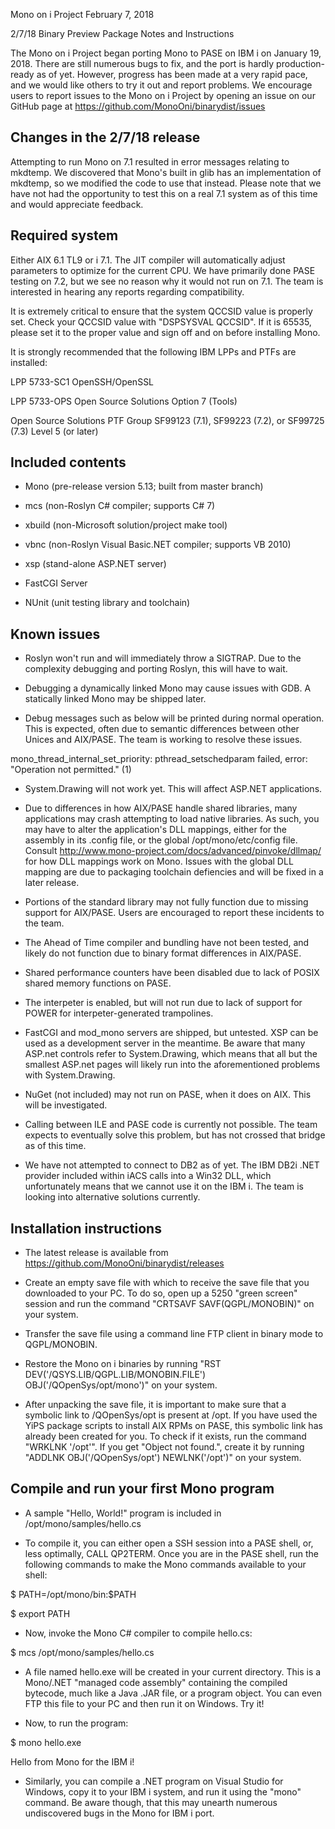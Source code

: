 Mono on i Project February 7, 2018 

2/7/18 Binary Preview Package Notes and Instructions 

The Mono on i Project began porting Mono to PASE on IBM i on January 19, 2018. 
There are still numerous bugs to fix, and the port is hardly production-ready 
as of yet. However, progress has been made at a very rapid pace, and we 
would like others to try it out and report problems. We encourage users 
to report issues to the Mono on i Project by opening an issue on our 
GitHub page at <https://github.com/MonoOni/binarydist/issues> 

## Changes in the 2/7/18 release

Attempting to run Mono on 7.1 resulted in error messages relating to mkdtemp.
We discovered that Mono's built in glib has an implementation of mkdtemp,
so we modified the code to use that instead. Please note that we have not had
the opportunity to test this on a real 7.1 system as of this time and would
appreciate feedback.

## Required system 

Either AIX 6.1 TL9 or i 7.1. The JIT compiler will automatically adjust 
parameters to optimize for the current CPU. We have primarily done PASE 
testing on 7.2, but we see no reason why it would not run on 7.1. The 
team is interested in hearing any reports regarding compatibility. 

It is extremely critical to ensure that the system QCCSID value is 
properly set. Check your QCCSID value with "DSPSYSVAL QCCSID". If it is 
65535, please set it to the proper value and sign off and on before 
installing Mono. 

It is strongly recommended that the following IBM LPPs and PTFs are 
installed: 

LPP 5733-SC1 OpenSSH/OpenSSL 

LPP 5733-OPS Open Source Solutions Option 7 (Tools) 

Open Source Solutions PTF Group SF99123 (7.1), SF99223 (7.2), 
or SF99725 (7.3) Level 5 (or later) 

## Included contents 

* Mono (pre-release version 5.13; built from master branch) 

* mcs (non-Roslyn C# compiler; supports C# 7) 

* xbuild (non-Microsoft solution/project make tool) 

* vbnc (non-Roslyn Visual Basic.NET compiler; supports VB 2010) 

* xsp (stand-alone ASP.NET server) 

* FastCGI Server 

* NUnit (unit testing library and toolchain) 

## Known issues 

* Roslyn won't run and will immediately throw a SIGTRAP. Due to the 
complexity debugging and porting Roslyn, this will have to wait. 

* Debugging a dynamically linked Mono may cause issues with GDB. A 
statically linked Mono may be shipped later. 

* Debug messages such as below will be printed during normal operation. 
This is expected, often due to semantic differences between other Unices 
and AIX/PASE. The team is working to resolve these issues. 

mono_thread_internal_set_priority: pthread_setschedparam failed, error: 
"Operation not permitted." (1) 

* System.Drawing will not work yet. This will affect ASP.NET 
applications. 

* Due to differences in how AIX/PASE handle shared libraries, many 
applications may crash attempting to load native libraries. As such, you 
may have to alter the application's DLL mappings, either for the 
assembly in its .config file, or the global /opt/mono/etc/config file. 
Consult <http://www.mono-project.com/docs/advanced/pinvoke/dllmap/> for 
how DLL mappings work on Mono. Issues with the global DLL mapping are 
due to packaging toolchain defiencies and will be fixed in a later 
release. 

* Portions of the standard library may not fully function due to missing 
support for AIX/PASE. Users are encouraged to report these incidents to 
the team. 

* The Ahead of Time compiler and bundling have not been tested, and 
likely do not function due to binary format differences in AIX/PASE. 

* Shared performance counters have been disabled due to lack of POSIX 
shared memory functions on PASE. 

* The interpeter is enabled, but will not run due to lack of support for 
POWER for interpeter-generated trampolines. 

* FastCGI and mod_mono servers are shipped, but untested. XSP can be 
used as a development server in the meantime. Be aware that many ASP.net 
controls refer to System.Drawing, which means that all but the smallest 
ASP.net pages will likely run into the aforementioned problems with 
System.Drawing. 

* NuGet (not included) may not run on PASE, when it does on AIX. This 
will be investigated. 

* Calling between ILE and PASE code is currently not possible. The team 
expects to eventually solve this problem, but has not crossed that 
bridge as of this time. 

* We have not attempted to connect to DB2 as of yet. The IBM DB2i .NET 
provider included within iACS calls into a Win32 DLL, which 
unfortunately means that we cannot use it on the IBM i. The team is 
looking into alternative solutions currently. 

## Installation instructions 

* The latest release is available from
 <https://github.com/MonoOni/binarydist/releases>

* Create an empty save file with which to receive the save file that you 
downloaded to your PC. To do so, open up a 5250 "green screen" session 
and run the command "CRTSAVF SAVF(QGPL/MONOBIN)" on your system. 

* Transfer the save file using a command line FTP client in binary mode 
to QGPL/MONOBIN. 

* Restore the Mono on i binaries by running "RST 
DEV('/QSYS.LIB/QGPL.LIB/MONOBIN.FILE') OBJ('/QOpenSys/opt/mono')" on 
your system. 

* After unpacking the save file, it is important to make sure that a 
symbolic link to /QOpenSys/opt is present at /opt. If you have used the 
YiPS package scripts to install AIX RPMs on PASE, this symbolic link has 
already been created for you. To check if it exists, run the command 
"WRKLNK '/opt'". If you get "Object not found.", create it by running 
"ADDLNK OBJ('/QOpenSys/opt') NEWLNK('/opt')" on your system. 

## Compile and run your first Mono program 

* A sample "Hello, World!" program is included in 
/opt/mono/samples/hello.cs 

* To compile it, you can either open a SSH 
session into a PASE shell, or, less optimally, CALL QP2TERM. Once you 
are in the PASE shell, run the following commands to make the Mono 
commands available to your shell: 

$ PATH=/opt/mono/bin:$PATH 

$ export PATH 

* Now, invoke the Mono C# compiler to compile hello.cs: 

$ mcs /opt/mono/samples/hello.cs 

* A file named hello.exe will be created in your current directory. This 
is a Mono/.NET "managed code assembly" containing the compiled bytecode, 
much like a Java .JAR file, or a program object. You can even FTP this 
file to your PC and then run it on Windows. Try it! 

* Now, to run the program: 

$ mono hello.exe 

Hello from Mono for the IBM i! 

* Similarly, you can compile a .NET program on Visual Studio for 
Windows, copy it to your IBM i system, and run it using the "mono" 
command. Be aware though, that this may unearth numerous undiscovered 
bugs in the Mono for IBM i port. 


